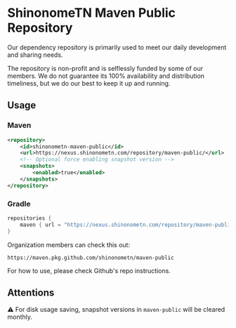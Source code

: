 # ShinonomeTN Maven Public Repository

Our dependency repository is primarily used to meet our daily development and sharing needs.

The repository is non-profit and is selflessly funded by some of our members.
We do not guarantee its 100% availability and distribution timeliness, but we do our best to keep it up and running.

## Usage

### Maven

```xml
<repository>
    <id>shinonometn-maven-public</id>
    <url>https://nexus.shinonometn.com/repository/maven-public/</url>
    <!-- Optional force enabling snapshot version -->
    <snapshots>
        <enabled>true</enabled>
    </snapshots>
</repository>
```

### Gradle 

```groovy
repositories {
    maven { url = "https://nexus.shinonometn.com/repository/maven-public/" }
}
```

Organization members can check this out:

```
https://maven.pkg.github.com/shinonometn/maven-public
```

For how to use, please check Github's repo instructions.

## Attentions

⚠️ For disk usage saving, snapshot versions in `maven-public` will be cleared monthly.
